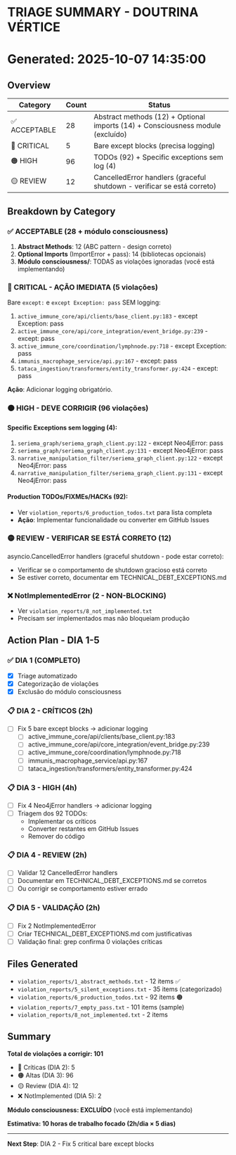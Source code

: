 # TRIAGE SUMMARY - DOUTRINA VÉRTICE
# Generated: 2025-10-07 14:35:00

## Overview

| Category | Count | Status |
|----------|-------|--------|
| ✅ ACCEPTABLE | 28 | Abstract methods (12) + Optional imports (14) + Consciousness module (excluído) |
| 🔴 CRITICAL | 5 | Bare except blocks (precisa logging) |
| 🟠 HIGH | 96 | TODOs (92) + Specific exceptions sem log (4) |
| 🟡 REVIEW | 12 | CancelledError handlers (graceful shutdown - verificar se está correto) |

## Breakdown by Category

### ✅ ACCEPTABLE (28 + módulo consciousness)
1. **Abstract Methods**: 12 (ABC pattern - design correto)
2. **Optional Imports** (ImportError + pass): 14 (bibliotecas opcionais)
3. **Módulo consciousness/**: TODAS as violações ignoradas (você está implementando)

### 🔴 CRITICAL - AÇÃO IMEDIATA (5 violações)

Bare `except:` e `except Exception: pass` SEM logging:

1. `active_immune_core/api/clients/base_client.py:183` - except Exception: pass
2. `active_immune_core/api/core_integration/event_bridge.py:239` - except: pass
3. `active_immune_core/coordination/lymphnode.py:718` - except Exception: pass
4. `immunis_macrophage_service/api.py:167` - except: pass
5. `tataca_ingestion/transformers/entity_transformer.py:424` - except: pass

**Ação**: Adicionar logging obrigatório.

### 🟠 HIGH - DEVE CORRIGIR (96 violações)

#### Specific Exceptions sem logging (4):
1. `seriema_graph/seriema_graph_client.py:122` - except Neo4jError: pass
2. `seriema_graph/seriema_graph_client.py:131` - except Neo4jError: pass
3. `narrative_manipulation_filter/seriema_graph_client.py:122` - except Neo4jError: pass
4. `narrative_manipulation_filter/seriema_graph_client.py:131` - except Neo4jError: pass

#### Production TODOs/FIXMEs/HACKs (92):
- Ver `violation_reports/6_production_todos.txt` para lista completa
- **Ação**: Implementar funcionalidade ou converter em GitHub Issues

### 🟡 REVIEW - VERIFICAR SE ESTÁ CORRETO (12)

asyncio.CancelledError handlers (graceful shutdown - pode estar correto):
- Verificar se o comportamento de shutdown gracioso está correto
- Se estiver correto, documentar em TECHNICAL_DEBT_EXCEPTIONS.md

### ❌ NotImplementedError (2 - NON-BLOCKING)
- Ver `violation_reports/8_not_implemented.txt`
- Precisam ser implementados mas não bloqueiam produção

## Action Plan - DIA 1-5

### ✅ DIA 1 (COMPLETO)
- [x] Triage automatizado
- [x] Categorização de violações
- [x] Exclusão do módulo consciousness

### 📋 DIA 2 - CRÍTICOS (2h)
- [ ] Fix 5 bare except blocks → adicionar logging
  - [ ] active_immune_core/api/clients/base_client.py:183
  - [ ] active_immune_core/api/core_integration/event_bridge.py:239
  - [ ] active_immune_core/coordination/lymphnode.py:718
  - [ ] immunis_macrophage_service/api.py:167
  - [ ] tataca_ingestion/transformers/entity_transformer.py:424

### 📋 DIA 3 - HIGH (4h)
- [ ] Fix 4 Neo4jError handlers → adicionar logging
- [ ] Triagem dos 92 TODOs:
  - Implementar os críticos
  - Converter restantes em GitHub Issues
  - Remover do código

### 📋 DIA 4 - REVIEW (2h)
- [ ] Validar 12 CancelledError handlers
- [ ] Documentar em TECHNICAL_DEBT_EXCEPTIONS.md se corretos
- [ ] Ou corrigir se comportamento estiver errado

### 📋 DIA 5 - VALIDAÇÃO (2h)
- [ ] Fix 2 NotImplementedError
- [ ] Criar TECHNICAL_DEBT_EXCEPTIONS.md com justificativas
- [ ] Validação final: grep confirma 0 violações críticas

## Files Generated
- `violation_reports/1_abstract_methods.txt` - 12 items ✅
- `violation_reports/5_silent_exceptions.txt` - 35 items (categorizado)
- `violation_reports/6_production_todos.txt` - 92 items 🟠
- `violation_reports/7_empty_pass.txt` - 101 items (sample)
- `violation_reports/8_not_implemented.txt` - 2 items

## Summary

**Total de violações a corrigir: 101**
- 🔴 Críticas (DIA 2): 5
- 🟠 Altas (DIA 3): 96
- 🟡 Review (DIA 4): 12
- ❌ NotImplemented (DIA 5): 2

**Módulo consciousness: EXCLUÍDO** (você está implementando)

**Estimativa: 10 horas de trabalho focado (2h/dia × 5 dias)**

---
**Next Step**: DIA 2 - Fix 5 critical bare except blocks
